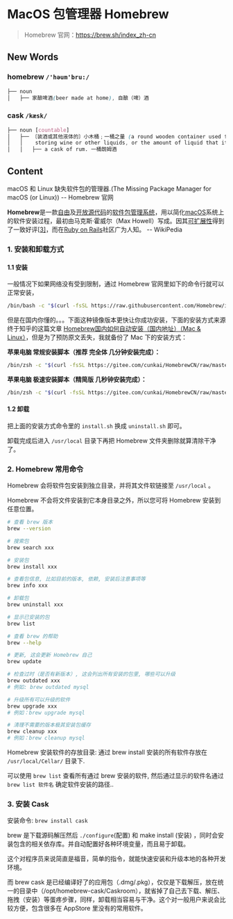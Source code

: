 # MacOS 包管理器 Homebrew

> Homebrew 官网：https://brew.sh/index_zh-cn


## New Words
### homebrew `/'həum'bru:/`
```css
├── noun
│   ├── 家酿啤酒(beer made at home), 自酿（啤）酒
```

### cask `/kæsk/`
```css
├── noun [countable]
│   ├── 〔装酒或其他液体的〕小木桶﹔一桶之量 (a round wooden container used for 
│   │    storing wine or other liquids, or the amount of liquid that it contains)
│   │   ├── a cask of rum. 一桶朗姆酒 
```

 



## Content

macOS 和 Linux 缺失软件包的管理器.(The Missing Package Manager for macOS (or Linux)) -- Homebrew 官网

**Homebrew**是一款[自由](https://zh.wikipedia.org/wiki/自由软件)及[开放源代码](https://zh.wikipedia.org/wiki/开源软件)的[软件包管理系统](https://zh.wikipedia.org/wiki/软件包管理系统)，用以简化[macOS](https://zh.wikipedia.org/wiki/MacOS)系统上的软件安装过程，最初由马克斯·霍威尔（Max Howell）写成。因其[可扩展性](https://zh.wikipedia.org/wiki/可扩展性)得到了一致好评[[3\]](https://zh.wikipedia.org/wiki/Homebrew#cite_note-3)，而在[Ruby on Rails](https://zh.wikipedia.org/wiki/Ruby_on_Rails)社区广为人知。 -- WikiPedia

### 1. 安装和卸载方式
#### 1.1 安装 
一般情况下如果网络没有受到限制，通过 Homebrew 官网里如下的命令行就可以正常安装，

```sh
/bin/bash -c "$(curl -fsSL https://raw.githubusercontent.com/Homebrew/install/HEAD/install.sh)"
```

但是在国内你懂的。。。下面这种镜像版本更快让你成功安装，下面的安装方式来源终于知乎的这篇文章 [Homebrew国内如何自动安装（国内地址）（Mac & Linux）](https://zhuanlan.zhihu.com/p/111014448)，但是为了预防原文丢失，我就备份了 Mac 下的安装方式：

**苹果电脑 常规安装脚本（推荐 完全体 几分钟安装完成）：**

```bash
/bin/zsh -c "$(curl -fsSL https://gitee.com/cunkai/HomebrewCN/raw/master/Homebrew.sh)"
```

**苹果电脑 极速安装脚本（精简版 几秒钟安装完成）：**

```bash
/bin/zsh -c "$(curl -fsSL https://gitee.com/cunkai/HomebrewCN/raw/master/Homebrew.sh)" speed
```


#### 1.2 卸载
把上面的安装方式命令里的 `install.sh` 换成 `uninstall.sh` 即可。 

卸载完成后进入 `/usr/local` 目录下再把 Homebrew 文件夹删除就算清除干净了。



### 2. Homebrew 常用命令

Homebrew 会将软件包安装到独立目录，并将其文件软链接至 `/usr/local` 。

Homebrew 不会将文件安装到它本身目录之外，所以您可将 Homebrew 安装到任意位置。

```sh
# 查看 brew 版本
brew --version

# 搜索包
brew search xxx     

# 安装包 
brew install xxx    

# 查看包信息, 比如目前的版本, 依赖, 安装后注意事项等
brew info xxx       

# 卸载包
brew uninstall xxx  

# 显示已安装的包
brew list          

# 查看 brew 的帮助
brew --help          

# 更新, 这会更新 Homebrew 自己
brew update 

# 检查过时（是否有新版本）, 这会列出所有安装的包里, 哪些可以升级
brew outdated xxx   
# 例如: brew outdated mysql

# 升级所有可以升级的软件
brew upgrade xxx    
# 例如：brew upgrade mysql

# 清理不需要的版本极其安装包缓存
brew cleanup xxx    
# 例如：brew cleanup mysql
```
Homebrew 安装软件的存放目录: 通过 brew install 安装的所有软件存放在 `/usr/local/Cellar/` 目录下. 

可以使用 `brew list` 查看所有通过 brew 安装的软件, 然后通过显示的软件名通过 `brew list 软件名` 确定软件安装的路径..


### 3. 安装 Cask
安装命令: `brew install cask`

brew 是下载源码解压然后 `./configure`(配置) 和 make install (安装) ，同时会安装包含的相关依存库。并自动配置好各种环境变量，而且易于卸载。

这个对程序员来说简直是福音，简单的指令，就能快速安装和升级本地的各种开发环境。

而 brew cask 是已经编译好了的应用包（.dmg/.pkg），仅仅是下载解压，放在统一的目录中（/opt/homebrew-cask/Caskroom），就省掉了自己去下载、解压、拖拽（安装）等蛋疼步骤，同样，卸载相当容易与干净。这个对一般用户来说会比较方便，包含很多在 AppStore 里没有的常用软件。

